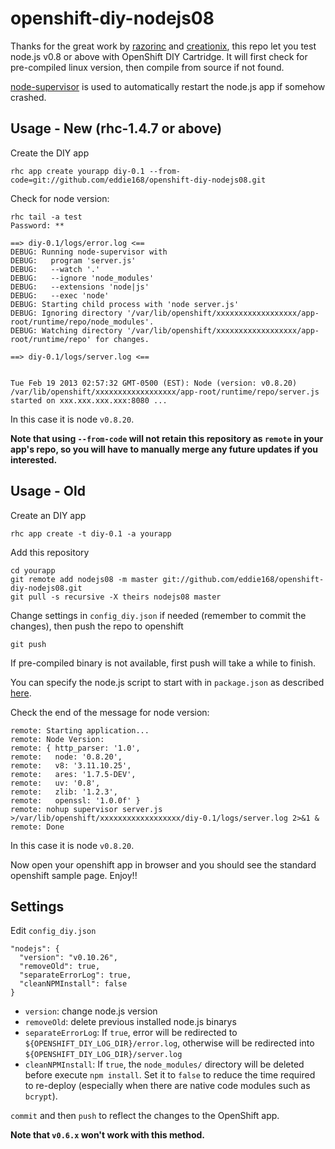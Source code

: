 openshift-diy-nodejs08
========================

Thanks for the great work by [razorinc](https://github.com/razorinc/redis-openshift-example) and [creationix](https://github.com/creationix/nvm/), this repo let you test node.js v0.8 or above with OpenShift DIY Cartridge. It will first check for pre-compiled linux version, then compile from source if not found.

[node-supervisor](https://github.com/isaacs/node-supervisor) is used to automatically restart the node.js app if somehow crashed.

Usage - New (rhc-1.4.7 or above)
--------------------------------
Create the DIY app

    rhc app create yourapp diy-0.1 --from-code=git://github.com/eddie168/openshift-diy-nodejs08.git

Check for node version:

    rhc tail -a test
    Password: **

    ==> diy-0.1/logs/error.log <==
    DEBUG: Running node-supervisor with
    DEBUG:   program 'server.js'
    DEBUG:   --watch '.'
    DEBUG:   --ignore 'node_modules'
    DEBUG:   --extensions 'node|js'
    DEBUG:   --exec 'node'
    DEBUG: Starting child process with 'node server.js'
    DEBUG: Ignoring directory '/var/lib/openshift/xxxxxxxxxxxxxxxxxx/app-root/runtime/repo/node_modules'.
    DEBUG: Watching directory '/var/lib/openshift/xxxxxxxxxxxxxxxxxx/app-root/runtime/repo' for changes.
    
    ==> diy-0.1/logs/server.log <==
    
    
    Tue Feb 19 2013 02:57:32 GMT-0500 (EST): Node (version: v0.8.20) /var/lib/openshift/xxxxxxxxxxxxxxxxxx/app-root/runtime/repo/server.js started on xxx.xxx.xxx.xxx:8080 ...

In this case it is node `v0.8.20`.

**Note that using `--from-code` will not retain this repository as `remote` in your app's repo, so you will have to manually merge any future updates if you interested.**

Usage - Old
-----------

Create an DIY app

    rhc app create -t diy-0.1 -a yourapp

Add this repository

    cd yourapp
    git remote add nodejs08 -m master git://github.com/eddie168/openshift-diy-nodejs08.git
    git pull -s recursive -X theirs nodejs08 master

Change settings in `config_diy.json` if needed (remember to commit the changes), then push the repo to openshift

    git push

If pre-compiled binary is not available, first push will take a while to finish.

You can specify the node.js script to start with in `package.json` as described [here](https://openshift.redhat.com/community/kb/kb-e1048-how-can-i-run-my-own-nodejs-script).

Check the end of the message for node version:

    remote: Starting application...
    remote: Node Version:
    remote: { http_parser: '1.0',
    remote:   node: '0.8.20',
    remote:   v8: '3.11.10.25',
    remote:   ares: '1.7.5-DEV',
    remote:   uv: '0.8',
    remote:   zlib: '1.2.3',
    remote:   openssl: '1.0.0f' }
    remote: nohup supervisor server.js >/var/lib/openshift/xxxxxxxxxxxxxxxxxx/diy-0.1/logs/server.log 2>&1 &
    remote: Done

In this case it is node `v0.8.20`.

Now open your openshift app in browser and you should see the standard openshift sample page. Enjoy!!

Settings
--------

Edit `config_diy.json`

    "nodejs": {
      "version": "v0.10.26",
      "removeOld": true,
      "separateErrorLog": true,
      "cleanNPMInstall": false
    }

- `version`: change node.js version
- `removeOld`: delete previous installed node.js binarys
- `separateErrorLog`: If `true`, error will be redirected to `${OPENSHIFT_DIY_LOG_DIR}/error.log`, otherwise will be redirected into `${OPENSHIFT_DIY_LOG_DIR}/server.log`
- `cleanNPMInstall`: If `true`, the `node_modules/` directory will be deleted before execute `npm install`. Set it to `false` to reduce the time required to re-deploy (especially when there are native code modules such as `bcrypt`).

`commit` and then `push` to reflect the changes to the OpenShift app.

**Note that `v0.6.x` won't work with this method.**

